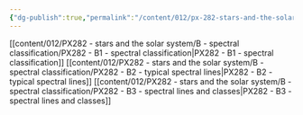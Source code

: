 ```yaml
---
{"dg-publish":true,"permalink":"/content/012/px-282-stars-and-the-solar-system/b-spectral-classification/b-stellar-spectroscopy-and-classification/","created":"2024-11-25T10:50:32.000+00:00","updated":"2024-11-26T09:34:02.557+00:00"}
---
```


[[content/012/PX282 - stars and the solar system/B - spectral classification/PX282 - B1 - spectral classification\|PX282 - B1 - spectral classification]]
[[content/012/PX282 - stars and the solar system/B - spectral classification/PX282 - B2 - typical spectral lines\|PX282 - B2 - typical spectral lines]]
[[content/012/PX282 - stars and the solar system/B - spectral classification/PX282 - B3 - spectral lines and classes\|PX282 - B3 - spectral lines and classes]]

